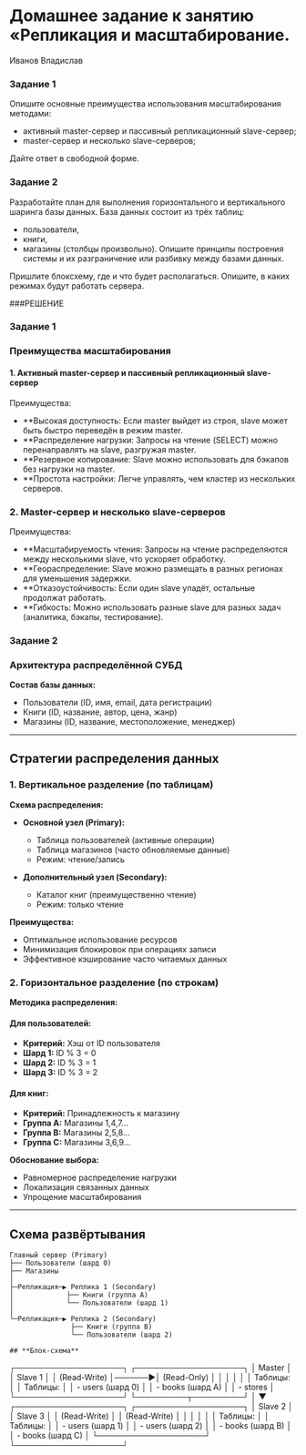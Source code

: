 # Домашнее задание к занятию «Репликация и масштабирование.
Иванов Владислав

### Задание 1
Опишите основные преимущества использования масштабирования методами:

- активный master-сервер и пассивный репликационный slave-сервер;
- master-сервер и несколько slave-серверов;

Дайте ответ в свободной форме.


### Задание 2
Разработайте план для выполнения горизонтального и вертикального шаринга базы данных. База данных состоит из трёх таблиц:
- пользователи,
- книги,
- магазины (столбцы произвольно).
Опишите принципы построения системы и их разграничение или разбивку между базами данных.

Пришлите блоксхему, где и что будет располагаться. Опишите, в каких режимах будут работать сервера.


###РЕШЕНИЕ

### Задание 1

### **Преимущества масштабирования**  

#### 1. Активный master-сервер и пассивный репликационный slave-сервер
Преимущества:

- **Высокая доступность: Если master выйдет из строя, slave может быть быстро переведён в режим master.
- **Распределение нагрузки: Запросы на чтение (SELECT) можно перенаправлять на slave, разгружая master.
- **Резервное копирование: Slave можно использовать для бэкапов без нагрузки на master.
- **Простота настройки: Легче управлять, чем кластер из нескольких серверов.

### 2. Master-сервер и несколько slave-серверов
Преимущества:

- **Масштабируемость чтения: Запросы на чтение распределяются между несколькими slave, что ускоряет обработку.
- **Геораспределение: Slave можно размещать в разных регионах для уменьшения задержки.
- **Отказоустойчивость: Если один slave упадёт, остальные продолжат работать.
- **Гибкость: Можно использовать разные slave для разных задач (аналитика, бэкапы, тестирование).



### Задание 2

### Архитектура распределённой СУБД

**Состав базы данных:**
- Пользователи (ID, имя, email, дата регистрации)
- Книги (ID, название, автор, цена, жанр)
- Магазины (ID, название, местоположение, менеджер)

---

## Стратегии распределения данных

### 1. Вертикальное разделение (по таблицам)

**Схема распределения:**
- **Основной узел (Primary):**
  - Таблица пользователей (активные операции)
  - Таблица магазинов (часто обновляемые данные)
  - Режим: чтение/запись

- **Дополнительный узел (Secondary):**
  - Каталог книг (преимущественно чтение)
  - Режим: только чтение

**Преимущества:**
- Оптимальное использование ресурсов
- Минимизация блокировок при операциях записи
- Эффективное кэширование часто читаемых данных

### 2. Горизонтальное разделение (по строкам)

**Методика распределения:**

#### Для пользователей:
- **Критерий:** Хэш от ID пользователя
- **Шард 1:** ID % 3 = 0
- **Шард 2:** ID % 3 = 1 
- **Шард 3:** ID % 3 = 2

#### Для книг:
- **Критерий:** Принадлежность к магазину
- **Группа A:** Магазины 1,4,7...
- **Группа B:** Магазины 2,5,8...
- **Группа C:** Магазины 3,6,9...

**Обоснование выбора:**
- Равномерное распределение нагрузки
- Локализация связанных данных
- Упрощение масштабирования

---

## Схема развёртывания

```plaintext
Главный сервер (Primary)
├── Пользователи (шард 0)
├── Магазины
│
├─Репликация─▶ Реплика 1 (Secondary)
│             ├── Книги (группа A)
│             └── Пользователи (шард 1)
│
└─Репликация─▶ Реплика 2 (Secondary)
               ├── Книги (группа B)
               └── Пользователи (шард 2)

## **Блок-схема**

```
┌───────────────────┐       ┌───────────────────┐
│      Master       │       │      Slave 1      │
│  (Read-Write)     │──────▶│   (Read-Only)     │
│                   │       │                   │
│  Таблицы:         │       │  Таблицы:         │
│  - users (шард 0) │       │  - books (шард A) │
│  - stores         │       └───────────────────┘
└─────────┬─────────┘
          │
          ▼
┌───────────────────┐       ┌───────────────────┐
│      Slave 2      │       │      Slave 3      │
│  (Read-Write)     │       │  (Read-Write)     │
│                   │       │                   │
│  Таблицы:         │       │  Таблицы:         │
│  - users (шард 1) │       │  - users (шард 2) │
│  - books (шард B) │       │  - books (шард C) │
└───────────────────┘       └───────────────────┘
```
